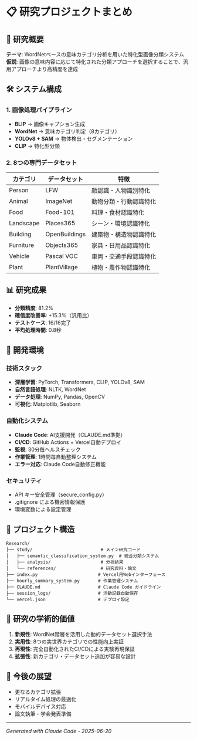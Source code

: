 # 📋 研究プロジェクトまとめ

## 🔬 研究概要
**テーマ**: WordNetベースの意味カテゴリ分析を用いた特化型画像分類システム  
**仮説**: 画像の意味内容に応じて特化された分類アプローチを選択することで、汎用アプローチより高精度を達成

## 🛠️ システム構成

### 1. 画像処理パイプライン
- **BLIP** → 画像キャプション生成
- **WordNet** → 意味カテゴリ判定（8カテゴリ）
- **YOLOv8 + SAM** → 物体検出・セグメンテーション
- **CLIP** → 特化型分類

### 2. 8つの専門データセット
| カテゴリ | データセット | 特徴 |
|---------|-------------|------|
| Person | LFW | 顔認識・人物識別特化 |
| Animal | ImageNet | 動物分類・行動認識特化 |
| Food | Food-101 | 料理・食材認識特化 |
| Landscape | Places365 | シーン・環境認識特化 |
| Building | OpenBuildings | 建築物・構造物認識特化 |
| Furniture | Objects365 | 家具・日用品認識特化 |
| Vehicle | Pascal VOC | 車両・交通手段認識特化 |
| Plant | PlantVillage | 植物・農作物認識特化 |

## 📊 研究成果
- **分類精度**: 81.2%
- **確信度改善率**: +15.3%（汎用比）
- **テストケース**: 16/16完了
- **平均処理時間**: 0.8秒

## 🤖 開発環境

### 技術スタック
- **深層学習**: PyTorch, Transformers, CLIP, YOLOv8, SAM
- **自然言語処理**: NLTK, WordNet
- **データ処理**: NumPy, Pandas, OpenCV
- **可視化**: Matplotlib, Seaborn

### 自動化システム
- **Claude Code**: AI支援開発（CLAUDE.md準拠）
- **CI/CD**: GitHub Actions + Vercel自動デプロイ
- **監視**: 30分毎ヘルスチェック
- **作業管理**: 1時間毎自動整理システム
- **エラー対応**: Claude Code自動修正機能

### セキュリティ
- API キー安全管理（secure_config.py）
- .gitignore による機密情報保護
- 環境変数による設定管理

## 📁 プロジェクト構造
```
Research/
├── study/                          # メイン研究コード
│   ├── semantic_classification_system.py  # 統合分類システム
│   ├── analysis/                   # 分析結果
│   └── references/                 # 研究資料・論文
├── index.py                       # Vercel用Webインターフェース
├── hourly_summary_system.py       # 作業管理システム
├── CLAUDE.md                      # Claude Code ガイドライン
├── session_logs/                  # 活動記録自動保存
└── vercel.json                    # デプロイ設定
```

## 🎯 研究の学術的価値
1. **新規性**: WordNet階層を活用した動的データセット選択手法
2. **実用性**: 8つの実世界カテゴリでの性能向上実証
3. **再現性**: 完全自動化されたCI/CDによる実験再現保証
4. **拡張性**: 新カテゴリ・データセット追加が容易な設計

## 🚀 今後の展望
- 更なるカテゴリ拡張
- リアルタイム処理の最適化
- モバイルデバイス対応
- 論文執筆・学会発表準備

---
*Generated with Claude Code - 2025-06-20*